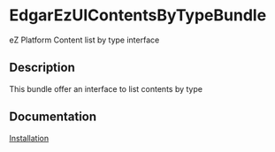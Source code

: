 # EdgarEzUIContentsByTypeBundle

eZ Platform Content list by type interface

## Description

This bundle offer an interface to list contents by type

## Documentation

[Installation](docs/INSTALL.md)


